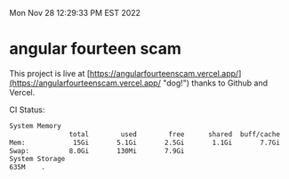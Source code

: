 Mon Nov 28 12:29:33 PM EST 2022

# angular fourteen scam


This project is live at [https://angularfourteenscam.vercel.app/](https://angularfourteenscam.vercel.app/ "dog!") thanks to Github and Vercel.

CI Status: 

```bash
System Memory
               total        used        free      shared  buff/cache   available
Mem:            15Gi       5.1Gi       2.5Gi       1.1Gi       7.7Gi       8.7Gi
Swap:          8.0Gi       130Mi       7.9Gi
System Storage
635M	.
```

